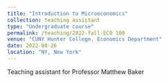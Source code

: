 ```yaml
---
title: "Introduction to Microeconomics"
collection: teaching assistant
type: "Undergraduate course"
permalink: /teaching/2022-fall-ECO 100
venue: "CUNY Hunter College, Economics Department"
date: 2022-08-26
location: "NY, New York"
---
```


Teaching assistant for Professor Matthew Baker


